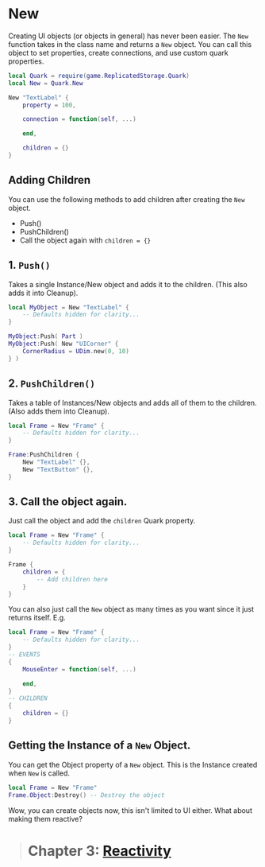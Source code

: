 # New

Creating UI objects (or objects in general) has never been easier.
The `New` function takes in the class name and returns a `New` object. You can call this object to set properties, create connections, and use custom quark properties.

```lua
local Quark = require(game.ReplicatedStorage.Quark)
local New = Quark.New

New "TextLabel" {
	property = 100,

	connection = function(self, ...)

	end,

	children = {}
}
```

## Adding Children

You can use the following methods to add children after creating the `New` object.

- Push()
- PushChildren()
- Call the object again with `children = {}`

## 1. `Push()`
Takes a single Instance/New object and adds it to the children. (This also adds it into Cleanup).

```lua
local MyObject = New "TextLabel" {
	-- Defaults hidden for clarity...
}

MyObject:Push( Part )
MyObject:Push( New "UICorner" {
	CornerRadius = UDim.new(0, 10)	
} )
```

## 2. `PushChildren()`
Takes a table of Instances/New objects and adds all of them to the children. (Also adds them into Cleanup).

```lua
local Frame = New "Frame" {
	-- Defaults hidden for clarity...
}

Frame:PushChildren {
	New "TextLabel" {},
	New "TextButton" {},
}
```

## 3. Call the object again.

Just call the object and add the `children` Quark property.

```lua
local Frame = New "Frame" {
	-- Defaults hidden for clarity...
}

Frame {
	children = {
		-- Add children here
	}
}
```

You can also just call the `New` object as many times as you want since it just returns itself.
E.g.

```lua
local Frame = New "Frame" {
	-- Defaults hidden for clarity...
}
-- EVENTS
{
	MouseEnter = function(self, ...)

	end,
}
-- CHILDREN
{
	children = {}
}
```

## Getting the Instance of a `New` Object.

You can get the Object property of a `New` object. This is the Instance created when `New` is called.

```lua
local Frame = New "Frame"
Frame.Object:Destroy() -- Destroy the object
```

Wow, you can create objects now, this isn't limited to UI either.
What about making them reactive?

> # Chapter 3: [Reactivity](3.Reactivity.md)
